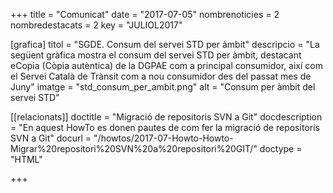 +++
title             	= "Comunicat"
date	 	  	= "2017-07-05"
nombrenoticies   	= 2
nombredestacats   	= 2
key 		  	= "JULIOL2017"

[grafica]
titol      = "SGDE. Consum del servei STD per àmbit"
descripcio = "La següent gràfica mostra el consum del servei STD per àmbit, destacant eCopia (Còpia autèntica) de la DGPAE com a principal consumidor, així com el Servei Català de Trànsit com a nou consumidor des del passat mes de Juny"
imatge     = "std_consum_per_ambit.png"
alt        = "Consum per àmbit del servei STD"

[[relacionats]]
doctitle          = "Migració de repositoris SVN a Git"
docdescription    = "En aquest HowTo es donen pautes de com fer la migració de repositoris SVN a Git"
docurl            = "/howtos/2017-07-Howto-Howto-Migrar%20repositori%20SVN%20a%20repositori%20GIT/"
doctype           = "HTML"

+++
